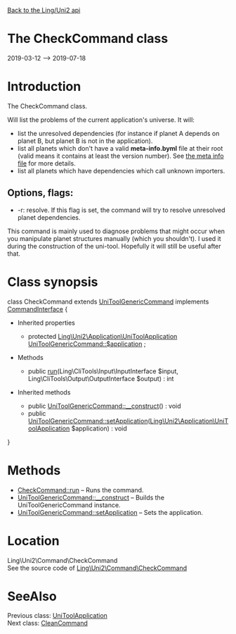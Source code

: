 [Back to the Ling/Uni2 api](https://github.com/lingtalfi/Uni2/blob/master/doc/api/Ling/Uni2.md)



The CheckCommand class
================
2019-03-12 --> 2019-07-18






Introduction
============

The CheckCommand class.


Will list the problems of the current application's universe.
It will:

- list the unresolved dependencies (for instance if planet A depends on planet B, but planet B is not in the application).
- list all planets which don't have a valid **meta-info.byml** file at their root (valid means it contains at least the version number).
     See [the meta info file](https://github.com/lingtalfi/Uni2/blob/master/README.md#meta-infobyml) for more details.
- list all planets which have dependencies which call unknown importers.


Options, flags:
------------
- -r: resolve. If this flag is set, the command will try to resolve unresolved planet dependencies.



This command is mainly used to diagnose problems that might occur when you manipulate planet
structures manually (which you shouldn't).
I used it during the construction of the uni-tool.
Hopefully it will still be useful after that.



Class synopsis
==============


class <span class="pl-k">CheckCommand</span> extends [UniToolGenericCommand](https://github.com/lingtalfi/Uni2/blob/master/doc/api/Ling/Uni2/Command/UniToolGenericCommand.md) implements [CommandInterface](https://github.com/lingtalfi/CliTools/blob/master/doc/api/Ling/CliTools/Command/CommandInterface.md) {

- Inherited properties
    - protected [Ling\Uni2\Application\UniToolApplication](https://github.com/lingtalfi/Uni2/blob/master/doc/api/Ling/Uni2/Application/UniToolApplication.md) [UniToolGenericCommand::$application](#property-application) ;

- Methods
    - public [run](https://github.com/lingtalfi/Uni2/blob/master/doc/api/Ling/Uni2/Command/CheckCommand/run.md)(Ling\CliTools\Input\InputInterface $input, Ling\CliTools\Output\OutputInterface $output) : int

- Inherited methods
    - public [UniToolGenericCommand::__construct](https://github.com/lingtalfi/Uni2/blob/master/doc/api/Ling/Uni2/Command/UniToolGenericCommand/__construct.md)() : void
    - public [UniToolGenericCommand::setApplication](https://github.com/lingtalfi/Uni2/blob/master/doc/api/Ling/Uni2/Command/UniToolGenericCommand/setApplication.md)([Ling\Uni2\Application\UniToolApplication](https://github.com/lingtalfi/Uni2/blob/master/doc/api/Ling/Uni2/Application/UniToolApplication.md) $application) : void

}






Methods
==============

- [CheckCommand::run](https://github.com/lingtalfi/Uni2/blob/master/doc/api/Ling/Uni2/Command/CheckCommand/run.md) &ndash; Runs the command.
- [UniToolGenericCommand::__construct](https://github.com/lingtalfi/Uni2/blob/master/doc/api/Ling/Uni2/Command/UniToolGenericCommand/__construct.md) &ndash; Builds the UniToolGenericCommand instance.
- [UniToolGenericCommand::setApplication](https://github.com/lingtalfi/Uni2/blob/master/doc/api/Ling/Uni2/Command/UniToolGenericCommand/setApplication.md) &ndash; Sets the application.





Location
=============
Ling\Uni2\Command\CheckCommand<br>
See the source code of [Ling\Uni2\Command\CheckCommand](https://github.com/lingtalfi/Uni2/blob/master/Command/CheckCommand.php)



SeeAlso
==============
Previous class: [UniToolApplication](https://github.com/lingtalfi/Uni2/blob/master/doc/api/Ling/Uni2/Application/UniToolApplication.md)<br>Next class: [CleanCommand](https://github.com/lingtalfi/Uni2/blob/master/doc/api/Ling/Uni2/Command/CleanCommand.md)<br>
